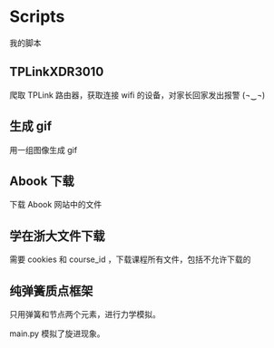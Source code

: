 # Scripts

我的脚本


## TPLinkXDR3010

爬取 TPLink 路由器，获取连接 wifi 的设备，对家长回家发出报警 (¬‿¬)

## 生成 gif

用一组图像生成 gif

## Abook 下载

下载 Abook 网站中的文件

## 学在浙大文件下载

需要 cookies 和 course_id ，下载课程所有文件，包括不允许下载的

## 纯弹簧质点框架

只用弹簧和节点两个元素，进行力学模拟。

main.py 模拟了旋进现象。